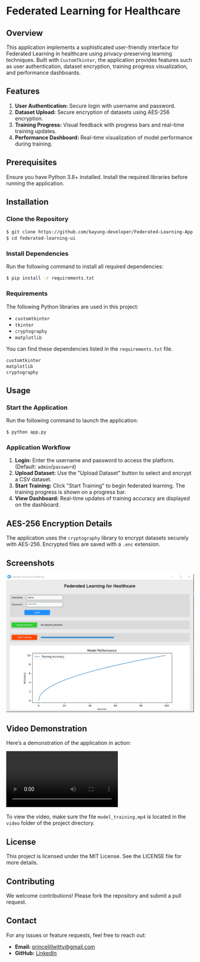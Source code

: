 # Federated Learning for Healthcare

## Overview
This application implements a sophisticated user-friendly interface for Federated Learning in healthcare using privacy-preserving learning techniques. Built with `CustomTkinter`, the application provides features such as user authentication, dataset encryption, training progress visualization, and performance dashboards.

## Features
1. **User Authentication:** Secure login with username and password.
2. **Dataset Upload:** Secure encryption of datasets using AES-256 encryption.
3. **Training Progress:** Visual feedback with progress bars and real-time training updates.
4. **Performance Dashboard:** Real-time visualization of model performance during training.

## Prerequisites
Ensure you have Python 3.8+ installed. Install the required libraries before running the application.

## Installation

### Clone the Repository
```bash
$ git clone https://github.com/kayung-developer/Federated-Learning-App.git
$ cd federated-learning-ui
```

### Install Dependencies
Run the following command to install all required dependencies:
```bash
$ pip install -r requirements.txt
```

### Requirements
The following Python libraries are used in this project:

- `customtkinter`
- `tkinter`
- `cryptography`
- `matplotlib`

You can find these dependencies listed in the `requirements.txt` file.

```plaintext
customtkinter
matplotlib
cryptography
```

## Usage

### Start the Application
Run the following command to launch the application:
```bash
$ python app.py
```

### Application Workflow

1. **Login:** Enter the username and password to access the platform. (Default: `admin`/`password`)
2. **Upload Dataset:** Use the "Upload Dataset" button to select and encrypt a CSV dataset.
3. **Start Training:** Click "Start Training" to begin federated learning. The training progress is shown on a progress bar.
4. **View Dashboard:** Real-time updates of training accuracy are displayed on the dashboard.

## AES-256 Encryption Details
The application uses the `cryptography` library to encrypt datasets securely with AES-256. Encrypted files are saved with a `.enc` extension.

## Screenshots
![Screenshot](screenshot.png)


## Video Demonstration
Here’s a demonstration of the application in action:

![Video Demonstration](video/model_training.mp4)

To view the video, make sure the file `model_training.mp4` is located in the `video` folder of the project directory.


## License
This project is licensed under the MIT License. See the LICENSE file for more details.

## Contributing
We welcome contributions! Please fork the repository and submit a pull request.

## Contact
For any issues or feature requests, feel free to reach out:
- **Email:** princelillwitty@gmail.com
- **GitHub:** [LinkedIn](https://linkedin.com/in/kayung-developer)
